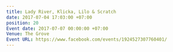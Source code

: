 ```yaml
---
title: Lady River, Klicka, Lilo & Scratch
date: 2017-07-04 17:03:00 +07:00
position: 20
Event date: 2017-07-07 00:00:00 +07:00
Venue: The Grove
Event URL: https://www.facebook.com/events/1924527307760401/
---
```


